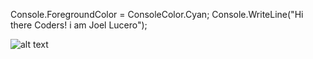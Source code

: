 Console.ForegroundColor = ConsoleColor.Cyan;
Console.WriteLine("Hi there Coders! i am Joel Lucero");

![alt text](https://www.facebook.com/photo/?fbid=1417030298807396&set=a.116919545485151?raw=true)
